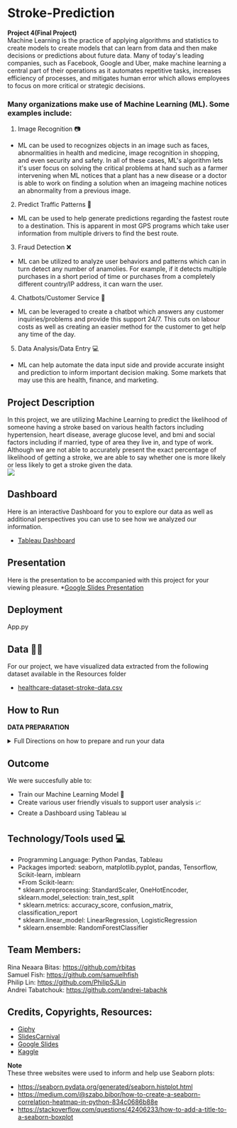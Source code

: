# Stroke-Prediction
**Project 4(Final Project)** <br/>
Machine Learning is the practice of applying algorithms and statistics to create models to create models that can learn from data and then make decisions or predictions about future data. Many of today's leading companies, such as Facebook, Google and Uber, make machine learning a central part of their operations as it automates repetitive tasks, increases efficiency of processes, and mitigates human error which allows employees to focus on more critical or strategic decisions. <br/>

### Many organizations make use of Machine Learning (ML). Some examples include:
1. Image Recognition :camera:  <br/>
* ML can be used to recognizes objects in an image such as faces, abnormalities in health and medicine, image recognition in shopping, and even security and safety. In all of these cases, ML's algorithm lets it's user focus on solving the critical problems at hand such as a farmer intervening when ML notices that a plant has a new disease or a doctor is able to work on finding a solution when an imageing machine notices an abnormality from a previous image. <br/>
2. Predict Traffic Patterns :vertical_traffic_light:   <br/>
* ML can be used to help generate predictions regarding the fastest route to a destination. This is apparent in most GPS programs which take user information from multiple drivers to find the best route. <br/>
3. Fraud Detection :x:  <br/>
* ML can be utilized to analyze user behaviors and patterns which can in turn detect any number of anamolies. For example, if it detects multiple purchases in a short period of time or purchases from a completely different country/IP address, it can warn the user. <br/>
4. Chatbots/Customer Service :speech_balloon: <br/>
* ML can be leveraged to create a chatbot which answers any customer inquiries/problems and provide this support 24/7. This cuts on labour costs as well as creating an easier method for the customer to get help any time of the day. <br/>
5. Data Analysis/Data Entry :computer: <br/>
* ML can help automate the data input side and provide accurate insight and prediction to inform important decision making. Some markets that may use this are health, finance, and marketing. <br/>

## **Project Description**<br/> 
In this project, we are utilizing Machine Learning to predict the likelihood of someone having a stroke based on various health factors including hypertension, heart disease, average glucose level, and bmi and social factors including if married, type of area they live in, and type of work. Although we are not able to accurately present the exact percentage of likelihood of getting a stroke, we are able to say whether one is more likely or less likely to get a stroke given the data.<br/>
![](https://media.giphy.com/media/v1.Y2lkPTc5MGI3NjExN3BuaTM0dmhxdjNzbXE2NmE5bm03aDgzdHhuemxvamdtcHJuZzUxbCZlcD12MV9pbnRlcm5hbF9naWZfYnlfaWQmY3Q9Zw/iPj5oRtJzQGxwzuCKV/giphy.gif)

## **Dashboard** 
Here is an interactive Dashboard for you to explore our data as well as additional perspectives you can use to see how we analyzed our information. <br/>
   * [Tableau Dashboard](https://public.tableau.com/app/profile/andrei.tabatchouk/viz/Project4ML/MalevFemaleDiseaseCountperType?publish=yes)<br/>

## **Presentation**
Here is the presentation to be accompanied with this project for your viewing pleasure.
   *[Google Slides Presentation](https://docs.google.com/presentation/d/1Y0AWo-qqOz6cqIyUKf_oMHhe51R879zPMlMUvZuqsuw/edit?usp=sharing)

## **Deployment**
App.py

## **Data** :woman_technologist:
For our project, we have visualized data extracted from the following dataset available in the Resources folder <br/>
   * [healthcare-dataset-stroke-data.csv](https://github.com/rbitas/Stroke-Prediction/blob/main/Data/healthcare-dataset-stroke-data.csv) <br/>

## **How to Run**
**DATA PREPARATION**
<details><summary>Full Directions on how to prepare and run your data</summary>
(full code and notebooks exist in "Machine_Learning_Exploration" folder)

First we encoded our non-numeric variables.

```python
# Create a OneHotEncoder instance
enc = OneHotEncoder(sparse=False)

# Fit and transform the OneHotEncoder using the categorical variable list
encode_df = pd.DataFrame(enc.fit_transform(df[df_cat]))

# Add the encoded variable names to the dataframe
encode_df.columns = enc.get_feature_names_out(df_cat)
encode_df.head()
```

```python
# Merge one-hot encoded features and drop the originals
df = df.merge(encode_df,left_index=True, right_index=True)
df = df.drop(df_cat,1)
df.head()
```

While we started with a very clean dataset overall, there were still things we needed to adjust including dropping the "id" column which is of no use to us and filling the null values in the bmi column.
```python
df = df.drop(columns=['id'])
```

For null bmi values we made the decision to take the mean of the other values and fill the nulls with a number. We decided to use the mean of the all the non-null values.
```python
# Find the mean of the "bmi" column to use as replacement for null values.
df["bmi"].mean()
```
```python
# Replace null values
df['bmi'] = df['bmi'].fillna(29.88)
df.head()
```
```python
# Split training/test datasets
X_train, X_test, y_train, y_test = train_test_split(X, y, stratify=y)
```

Now we are ready to split the "stroke" column off as our target or "y" variable and turn our remaining columns into our features or the "X" variables.

```python
# Remove stroke dtarget from features data
y = df.stroke.values
X = df.drop(columns="stroke")

columns = X.columns

X = X.values

# Split training/test datasets
X_train, X_test, y_train, y_test = train_test_split(X, y, stratify=y)
```

ANALYSIS:
After preprocessing our data and testing it in a machine learning model, a 95% accuracy score signaled promising potential for both our data and the initial model. However, a deeper dive into the machine learning reports tells us that is not at all the case. If only 5% of our data set was in the "had stroke" category, the model could predict that no one would have a stroke and achieve 95% accuracy. With this in mind, we realized some kind of oversampling in our model could help with our unbalanced data set.

```python
pip install -U imbalanced-learn
```
```python
# Split training/test datasets
X_train, X_test, y_train, y_test = train_test_split(X, y, stratify=y)
from imblearn.over_sampling import RandomOverSampler

ros = RandomOverSampler()
X_resampled, y_resampled = ros.fit_resample(X_train, y_train.ravel())
```



Finally, we scaled our data, and then started testing different supervised machine learning and neural network models.

```python
# Preprocess numerical data for neural network

# Create a StandardScaler instances
scaler = StandardScaler()

# Fit the StandardScaler
X_scaler = scaler.fit(X_train)

# Scale the data
X_train_scaled = X_scaler.transform(X_resampled)
X_test_scaled = X_scaler.transform(X_test)
```
**Logistic Regression**
```python
X_train_scaled.shape
```
```python
from sklearn.linear_model import LogisticRegression

classifier = LogisticRegression(solver='lbfgs',
                                max_iter=200)
classifier
```
```python
classifier.fit(X_train_scaled, y_resampled)
```
```python
predictions = classifier.predict(X_test_scaled)
results = pd.DataFrame({"Prediction": predictions, "Actual": y_test}).reset_index(drop=True)
```
```python
from sklearn.metrics import accuracy_score
from sklearn.metrics import classification_report
```
```python
# Calculating the confusion matrix
cm = confusion_matrix(y_test, predictions)
cm_df = pd.DataFrame(
    cm, index=["Actual 0", "Actual 1"], columns=["Predicted 0", "Predicted 1"]
)

# Calculating the accuracy score
acc_score = accuracy_score(y_test, predictions)
```

```python
# Displaying results
print("Confusion Matrix")
display(cm_df)
print(f"Accuracy Score : {acc_score}")
print("Classification Report")
print(classification_report(y_test, predictions))
```
```
Confusion Matrix
   Predicted 0	Predicted 1
Actual 0	886	330
Actual 1	13	49
Accuracy Score : 0.7316118935837246
Classification Report
              precision    recall  f1-score   support

           0       0.99      0.73      0.84      1216
           1       0.13      0.79      0.22        62

    accuracy                           0.73      1278
   macro avg       0.56      0.76      0.53      1278
weighted avg       0.94      0.73      0.81      1278
```

**Random Forest**
```python
# Create a random forest classifier
rf_model = RandomForestClassifier(n_estimators=500)
```
```python
# Fitting the model
rf_model = rf_model.fit(X_train_scaled, y_resampled)
```
```
Confusion Matrix
   Predicted 0	Predicted 1
Actual 0	1198	18
Actual 1	58	4
Accuracy Score : 0.9405320813771518
Classification Report
              precision    recall  f1-score   support

           0       0.95      0.99      0.97      1216
           1       0.18      0.06      0.10        62

    accuracy                           0.94      1278
   macro avg       0.57      0.52      0.53      1278
weighted avg       0.92      0.94      0.93      1278
```
```python
# Random Forests in sklearn will automatically calculate feature importance
importances = rf_model.feature_importances_

# We can sort the features by their importance
sorted(zip(rf_model.feature_importances_, columns), reverse=True)
```
```
[(0.3586269837202005, 'age'),
 (0.19090176591868344, 'avg_glucose_level'),
 (0.16707080498112015, 'bmi'),
 (0.03171998311673814, 'ever_married_Yes'),
 (0.029536213658467918, 'ever_married_No'),
 (0.029188100907300233, 'hypertension'),
 (0.019229224656013018, 'heart_disease'),
 (0.018497447842601464, 'smoking_status_never smoked'),
 (0.016788312234218505, 'work_type_Self-employed'),
 (0.016074590019140224, 'smoking_status_formerly smoked'),
 (0.016051747988863208, 'work_type_Private'),
 (0.01413799690174771, 'Residence_type_Rural'),
 (0.014061067324401759, 'Residence_type_Urban'),
 (0.013851618220876286, 'gender_Female'),
 (0.013713634394472358, 'gender_Male'),
 (0.013308747976911962, 'smoking_status_smokes'),
 (0.012785946787004303, 'smoking_status_Unknown'),
 (0.012556788195042062, 'work_type_Govt_job'),
 (0.011823320592265388, 'work_type_children'),
 (7.454391473848977e-05, 'work_type_Never_worked'),
 (1.1606491928524725e-06, 'gender_Other')]
 ```
 ```python
importances_df = pd.DataFrame(sorted(zip(rf_model.feature_importances_, columns), reverse=True))
importances_df.set_index(importances_df[1], inplace=True)
importances_df.drop(columns=1, inplace=True)
importances_df.rename(columns={0: 'Feature Importances'}, inplace=True)
importances_sorted = importances_df.sort_values(by='Feature Importances')
importances_sorted.plot(kind='barh', color='lightgreen', title= 'Features Importances', legend=False)
```
<img width="778" alt="Screenshot 2023-08-07 at 6 19 49 PM" src="https://github.com/rbitas/Stroke-Prediction/assets/125224990/880da716-0407-456a-8c32-c8cddb51c660">


**Decision Tree**
```python
# Creating the decision tree classifier instance
model = tree.DecisionTreeClassifier()
```
```python
# Fitting the model
model = model.fit(X_train_scaled, y_resampled)
```
```python
# Making predictions using the testing data
predictions = model.predict(X_test_scaled)
```
```
Confusion Matrix
   Predicted 0	Predicted 1
Actual 0	1172	44
Actual 1	52	10
Accuracy Score : 0.9248826291079812
Classification Report
              precision    recall  f1-score   support

           0       0.96      0.96      0.96      1216
           1       0.19      0.16      0.17        62

    accuracy                           0.92      1278
   macro avg       0.57      0.56      0.57      1278
weighted avg       0.92      0.92      0.92      1278
```
**KerasTuner**
```python
# Create a method that creates a new Sequential model with hyperparameter options
def create_model(hp):
    nn_model = tf.keras.models.Sequential()

    # Allow kerastuner to decide which activation function to use in hidden layers
    activation = hp.Choice('activation',['relu','tanh'])

    # Allow kerastuner to decide number of neurons in first layer
    nn_model.add(tf.keras.layers.Dense(units=hp.Int('first_units',
        min_value=1,
        max_value=20,
        step=5), activation=activation, input_dim=21))

    # Allow kerastuner to decide number of hidden layers and neurons in hidden layers
    for i in range(hp.Int('num_layers', 1, 2)):
        nn_model.add(tf.keras.layers.Dense(units=hp.Int('units_' + str(i),
            min_value=5,
            max_value=20,
            step=5),
            activation=activation))

    nn_model.add(tf.keras.layers.Dense(units=1, activation="sigmoid"))

    # Compile the model
    nn_model.compile(loss="binary_crossentropy", optimizer='adam', metrics=["accuracy"])

    return nn_model
```
```
pip install -q -U keras-tuner
```
```python
# Import the kerastuner library
import keras_tuner as kt

tuner = kt.Hyperband(
    create_model,
    objective="val_accuracy",
    max_epochs=10,
    hyperband_iterations=2)
```
```python
# Run the kerastuner search for best hyperparameters
tuner.search(X_train_scaled,y_resampled,epochs=10,validation_data=(X_test_scaled,y_test))
```
```
Trial 55 Complete [00h 00m 07s]
val_accuracy: 0.7363067269325256

Best val_accuracy So Far: 0.8122065663337708
Total elapsed time: 00h 04m 32s
```
```python
# Get top 3 model hyperparameters and print the values
top_hyper = tuner.get_best_hyperparameters(3)
for param in top_hyper:
    print(param.values)
```
```
{'activation': 'tanh', 'first_units': 16, 'num_layers': 2, 'units_0': 15, 'units_1': 15, 'tuner/epochs': 10, 'tuner/initial_epoch': 4, 'tuner/bracket': 1, 'tuner/round': 1, 'tuner/trial_id': '0047'}
{'activation': 'tanh', 'first_units': 16, 'num_layers': 1, 'units_0': 10, 'units_1': 15, 'tuner/epochs': 10, 'tuner/initial_epoch': 4, 'tuner/bracket': 1, 'tuner/round': 1, 'tuner/trial_id': '0043'}
{'activation': 'tanh', 'first_units': 11, 'num_layers': 2, 'units_0': 10, 'units_1': 10, 'tuner/epochs': 10, 'tuner/initial_epoch': 4, 'tuner/bracket': 2, 'tuner/round': 2, 'tuner/trial_id': '0037'}
```
```python
# Evaluate the top 3 models against the test dataset
top_model = tuner.get_best_models(3)
for model in top_model:
    model_loss, model_accuracy = model.evaluate(X_test_scaled,y_test,verbose=2)
    print(f"Loss: {model_loss}, Accuracy: {model_accuracy}")
```
```
40/40 - 0s - loss: 0.4106 - accuracy: 0.8122 - 281ms/epoch - 7ms/step
Loss: 0.41061288118362427, Accuracy: 0.8122065663337708
40/40 - 0s - loss: 0.4391 - accuracy: 0.7746 - 284ms/epoch - 7ms/step
Loss: 0.43909767270088196, Accuracy: 0.7746478915214539
40/40 - 0s - loss: 0.4566 - accuracy: 0.7645 - 292ms/epoch - 7ms/step
Loss: 0.4565829038619995, Accuracy: 0.7644757628440857
```
```python
# Get second best model hyperparameters
second_hyper = tuner.get_best_hyperparameters(2)[1]
second_hyper.values
```
```
{'activation': 'tanh',
 'first_units': 16,
 'num_layers': 1,
 'units_0': 10,
 'units_1': 15,
 'tuner/epochs': 10,
 'tuner/initial_epoch': 4,
 'tuner/bracket': 1,
 'tuner/round': 1,
 'tuner/trial_id': '0043'}
```
```python
# Compare the performance to the second-best model
second_model = tuner.get_best_models(2)[1]
model_loss, model_accuracy = second_model.evaluate(X_test_scaled,y_test,verbose=2)
print(f"Loss: {model_loss}, Accuracy: {model_accuracy}")
```
```
40/40 - 0s - loss: 0.4391 - accuracy: 0.7746 - 324ms/epoch - 8ms/step
Loss: 0.43909767270088196, Accuracy: 0.7746478915214539
```


**NeuralNetwork with Keras tuned hyperparameters**
```python
# Define the deep learning model
nn_model = tf.keras.models.Sequential()
nn_model.add(tf.keras.layers.Dense(units=15, activation="tanh", input_dim=21))
nn_model.add(tf.keras.layers.Dense(units=15, activation="tanh"))
nn_model.add(tf.keras.layers.Dense(units=1, activation="sigmoid"))

# Compile the Sequential model together and customize metrics
nn_model.compile(loss="binary_crossentropy", optimizer="adam", metrics=["accuracy"])

# Train the model
fit_model = nn_model.fit(X_train_scaled, y_resampled, epochs=50)

# Evaluate the model using the test data
model_loss, model_accuracy = nn_model.evaluate(X_test_scaled,y_test,verbose=2)
print(f"Loss: {model_loss}, Accuracy: {model_accuracy}")
```
```python
predictions = nn_model.predict(X_test_scaled)
```
```python
import numpy as np

y_pred = np.round(predictions[:,0])
```
```
Confusion Matrix
   Predicted 0	Predicted 1
Actual 0	1027	189
Actual 1	38	24
Accuracy Score : 0.8223787167449139
Classification Report
              precision    recall  f1-score   support

           0       0.96      0.84      0.90      1216
           1       0.11      0.39      0.17        62

    accuracy                           0.82      1278
   macro avg       0.54      0.62      0.54      1278
weighted avg       0.92      0.82      0.87      1278
```

While all of these models have good accuracy scores a closer examination of the confusion matrix and classification reports reveals that some models were missing many strokes, and also correctly identifying very few. A broad conclusion is that this limited dataset would likely be hard to use for any useful machine learning predictions. The keras tuned neural network had the highest recall out of the models that also achieved higher accuracy scores. The logistic regression model had a much higher recall score than all of the other models at .79, meaning it did the best at not missing any strokes. However, it also had a very large number of incorrect stroke predictions.

In a scenario where the goal is to correctly predict something, a higher precision score might be desirable. However, in this medical context, the goal would be to make sure the model is not incorrectly missing people who were at risk for a stroke, so our logistic regression model did the best for that goal. While not perfect, if the goal is to learn if someone * might * be at a higher risk for stroke based on certain indicators, this model could be useful. Similarly, we might investigate if we could get better results by tweaking parameters in the Decision Tree or Random Forest models.

</details>

## **Outcome**
We were succesfully able to: <br/>
* Train our Machine Learning Model :page_with_curl: <br/> 
* Create various user friendly visuals to support user analysis :chart_with_upwards_trend: <br/>
* Create a Dashboard using Tableau :bar_chart: <br/>

## **Technology/Tools used** :computer:
* Programming Language: Python Pandas, Tableau <br/>
* Packages imported: seaborn, matplotlib.pyplot, pandas, Tensorflow, Scikit-learn, imblearn <br/>
   *From  Scikit-learn: <br/>
      * sklearn.preprocessing: StandardScaler, OneHotEncoder, sklearn.model_selection: train_test_split <br/>
      * sklearn.metrics: accuracy_score, confusion_matrix, classification_report <br/>
      * sklearn.linear_model: LinearRegression, LogisticRegression <br/>
      * sklearn.ensemble: RandomForestClassifier <br/>


## **Team Members:** <br/>
Rina Neaara Bitas: https://github.com/rbitas <br/>
Samuel Fish: https://github.com/samuelhfish <br/>
Philip Lin: https://github.com/PhilipSJLin <br/>
Andrei Tabatchouk: https://github.com/andrei-tabachk <br/>

## **Credits, Copyrights, Resources:** <br/>
* [Giphy](https://giphy.com/) <br/>
* [SlidesCarnival](https://www.slidescarnival.com/) <br/>
* [Google Slides](https://www.google.com/slides/about/) <br/>
* [Kaggle](https://www.kaggle.com/datasets) <br/>

**Note** <br/>
These three websites were used to inform and help use Seaborn plots: <br/>
* https://seaborn.pydata.org/generated/seaborn.histplot.html <br/>
* https://medium.com/@szabo.bibor/how-to-create-a-seaborn-correlation-heatmap-in-python-834c0686b88e <br/>
* https://stackoverflow.com/questions/42406233/how-to-add-a-title-to-a-seaborn-boxplot <br/>

